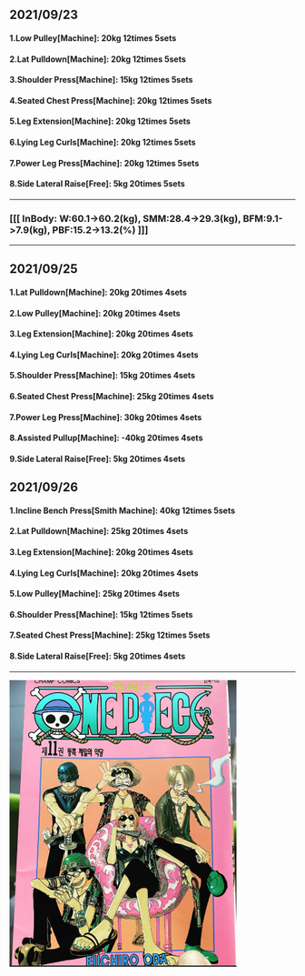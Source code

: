 ## 2021/09/23
#### 1.Low Pulley\[Machine\]: 20kg 12times 5sets
#### 2.Lat Pulldown\[Machine\]: 20kg 12times 5sets
#### 3.Shoulder Press\[Machine\]: 15kg 12times 5sets
#### 4.Seated Chest Press\[Machine\]: 20kg 12times 5sets
#### 5.Leg Extension\[Machine\]: 20kg 12times 5sets
#### 6.Lying Leg Curls\[Machine\]: 20kg 12times 5sets
#### 7.Power Leg Press\[Machine\]: 20kg 12times 5sets
#### 8.Side Lateral Raise\[Free\]: 5kg 20times 5sets

---
### [[[ InBody: W:60.1->60.2(kg), SMM:28.4->29.3(kg), BFM:9.1->7.9(kg), PBF:15.2->13.2(%) ]]]
---

## 2021/09/25
#### 1.Lat Pulldown\[Machine\]: 20kg 20times 4sets
#### 2.Low Pulley\[Machine\]: 20kg 20times 4sets
#### 3.Leg Extension\[Machine\]: 20kg 20times 4sets
#### 4.Lying Leg Curls\[Machine\]: 20kg 20times 4sets
#### 5.Shoulder Press\[Machine\]: 15kg 20times 4sets
#### 6.Seated Chest Press\[Machine\]: 25kg 20times 4sets
#### 7.Power Leg Press\[Machine\]: 30kg 20times 4sets
#### 8.Assisted Pullup\[Machine\]: -40kg 20times 4sets
#### 9.Side Lateral Raise\[Free\]: 5kg 20times 4sets

## 2021/09/26
#### 1.Incline Bench Press\[Smith Machine\]: 40kg 12times 5sets
#### 2.Lat Pulldown\[Machine\]: 25kg 20times 4sets
#### 3.Leg Extension\[Machine\]: 20kg 20times 4sets
#### 4.Lying Leg Curls\[Machine\]: 20kg 20times 4sets
#### 5.Low Pulley\[Machine\]: 25kg 20times 4sets
#### 6.Shoulder Press\[Machine\]: 15kg 12times 5sets
#### 7.Seated Chest Press\[Machine\]: 25kg 12times 5sets
#### 8.Side Lateral Raise\[Free\]: 5kg 20times 4sets

---
<img src='./_resources/__011.png' width='400px' />
